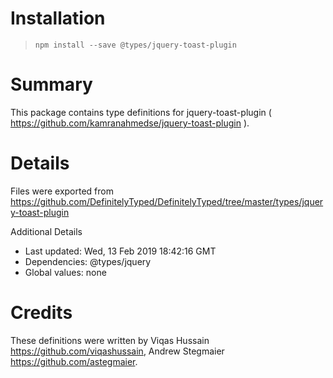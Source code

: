 # Installation
> `npm install --save @types/jquery-toast-plugin`

# Summary
This package contains type definitions for jquery-toast-plugin ( https://github.com/kamranahmedse/jquery-toast-plugin ).

# Details
Files were exported from https://github.com/DefinitelyTyped/DefinitelyTyped/tree/master/types/jquery-toast-plugin

Additional Details
 * Last updated: Wed, 13 Feb 2019 18:42:16 GMT
 * Dependencies: @types/jquery
 * Global values: none

# Credits
These definitions were written by Viqas Hussain <https://github.com/viqashussain>, Andrew Stegmaier <https://github.com/astegmaier>.
